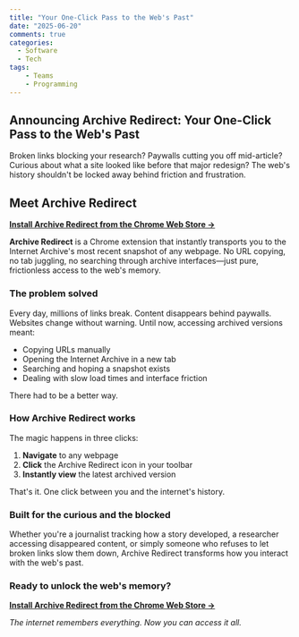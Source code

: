 ```yaml
---
title: "Your One-Click Pass to the Web's Past"
date: "2025-06-20"
comments: true
categories:
  - Software
  - Tech
tags:
    - Teams
    - Programming
---
```


## Announcing Archive Redirect: Your One-Click Pass to the Web's Past

Broken links blocking your research? Paywalls cutting you off mid-article? Curious about what a site looked like before that major redesign? The web's history shouldn't be locked away behind friction and frustration.

## Meet Archive Redirect

**[Install Archive Redirect from the Chrome Web Store →](https://chromewebstore.google.com/detail/gebiocogkhdldmpidlakmmoonjhhcjhm?utm_source=item-share-cb)**

**Archive Redirect** is a Chrome extension that instantly transports you to the Internet Archive's most recent snapshot of any webpage. No URL copying, no tab juggling, no searching through archive interfaces—just pure, frictionless access to the web's memory.

### The problem solved

Every day, millions of links break. Content disappears behind paywalls. Websites change without warning. Until now, accessing archived versions meant:

- Copying URLs manually
- Opening the Internet Archive in a new tab
- Searching and hoping a snapshot exists
- Dealing with slow load times and interface friction

There had to be a better way.

### How Archive Redirect works

The magic happens in three clicks:

1. **Navigate** to any webpage
2. **Click** the Archive Redirect icon in your toolbar
3. **Instantly view** the latest archived version

That's it. One click between you and the internet's history.

### Built for the curious and the blocked

Whether you're a journalist tracking how a story developed, a researcher accessing disappeared content, or simply someone who refuses to let broken links slow them down, Archive Redirect transforms how you interact with the web's past.

### Ready to unlock the web's memory?

**[Install Archive Redirect from the Chrome Web Store →](https://chromewebstore.google.com/detail/gebiocogkhdldmpidlakmmoonjhhcjhm?utm_source=item-share-cb)**

*The internet remembers everything. Now you can access it all.*